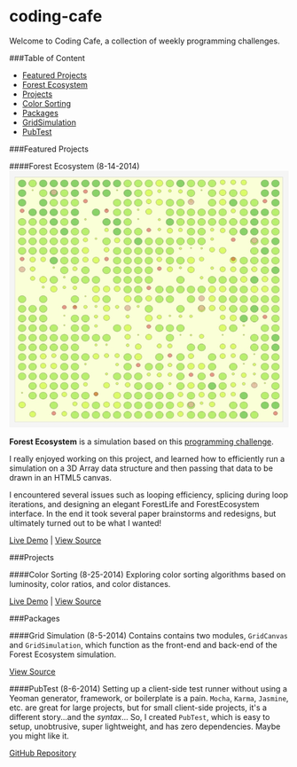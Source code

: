 coding-cafe
===========

Welcome to Coding Cafe, a collection of weekly programming challenges.

###Table of Content
 * [Featured Projects](https://github.com/codenameyau/coding-cafe#featured-projects)
  * [Forest Ecosystem](https://github.com/codenameyau/coding-cafe#forest-ecosystem-8-14-2014)
 * [Projects](https://github.com/codenameyau/coding-cafe#featured-projects)
  * [Color Sorting](https://github.com/codenameyau/coding-cafe#color-sorting-8-25-2014)
 * [Packages](https://github.com/codenameyau/coding-cafe#packages)
  * [GridSimulation](https://github.com/codenameyau/coding-cafe#grid-simulation-8-5-2014)
  * [PubTest](https://github.com/codenameyau/coding-cafe#pubtest-8-6-2014)


###Featured Projects

####Forest Ecosystem (8-14-2014)
![Screenshot of forest ecosystem](https://raw.githubusercontent.com/codenameyau/coding-cafe/master/screenshot/projects/forest-ecosystem.jpg)

**Forest Ecosystem** is a simulation based on this
[programming challenge](http://codegolf.stackexchange.com/q/35322/30051).

I really enjoyed working on this project, and learned how to efficiently run a simulation
on a 3D Array data structure and then passing that data to be drawn in an HTML5 canvas.

I encountered several issues such as looping efficiency, splicing during loop iterations,
and designing an elegant ForestLife and ForestEcosystem interface. In the end it took several
paper brainstorms and redesigns, but ultimately turned out to be what I wanted!

[Live Demo](https://codenameyau.github.io/coding-cafe/simulation/forest-ecosystem/) |
[View Source](https://github.com/codenameyau/coding-cafe/tree/master/public/simulation/forest-ecosystem)

###Projects

####Color Sorting (8-25-2014)
Exploring color sorting algorithms based on luminosity, color ratios, and color distances.

[Live Demo](https://codenameyau.github.io/coding-cafe/algorithm/color-sorting/) |
[View Source](https://github.com/codenameyau/coding-cafe/tree/master/public/algorithm/color-sorting)

###Packages

####Grid Simulation (8-5-2014)
Contains contains two modules, `GridCanvas` and `GridSimulation`, which
function as the front-end and back-end of the Forest Ecosystem simulation.

[View Source](https://github.com/codenameyau/coding-cafe/blob/master/public/package/gridsimulation.js)

####PubTest (8-6-2014)
Setting up a client-side test runner without using a Yeoman generator, framework, or boilerplate is
a pain. `Mocha`, `Karma`, `Jasmine`, etc. are great for large projects, but for small client-side projects,
it's a different story...and the *syntax*... So, I created `PubTest`, which is easy to setup, unobtrusive,
super lightweight, and has zero dependencies. Maybe you might like it.

[GitHub Repository](https://github.com/codenameyau/pubtest)
